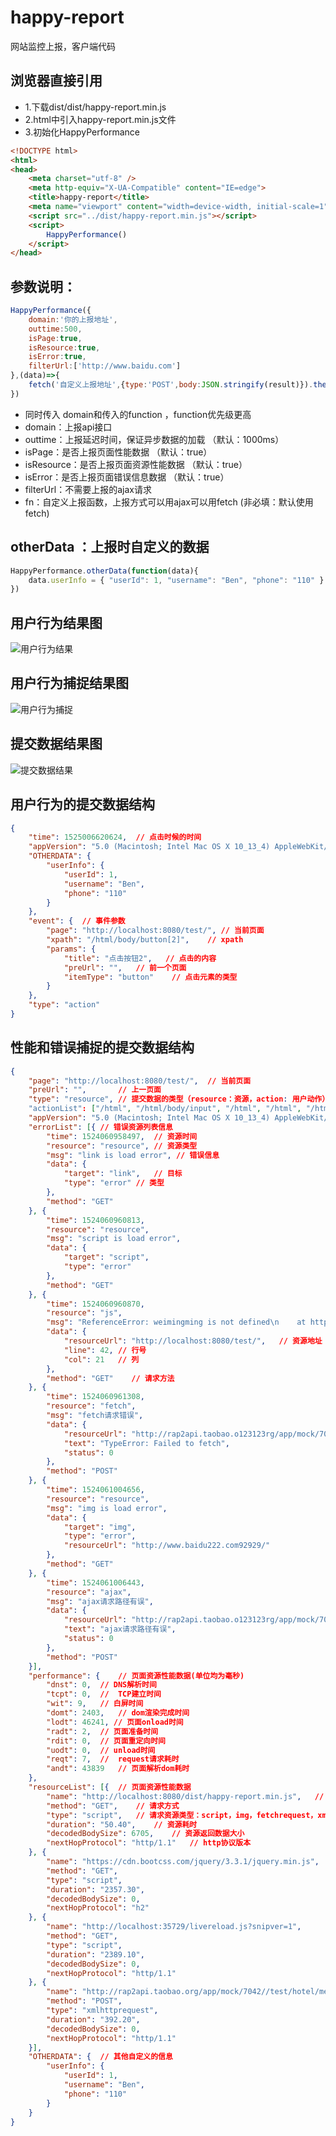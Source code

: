 # happy-report
网站监控上报，客户端代码

## 浏览器直接引用

- 1.下载dist/dist/happy-report.min.js
- 2.html中引入happy-report.min.js文件
- 3.初始化HappyPerformance

```html
<!DOCTYPE html>
<html>
<head>
    <meta charset="utf-8" />
    <meta http-equiv="X-UA-Compatible" content="IE=edge">
    <title>happy-report</title>
    <meta name="viewport" content="width=device-width, initial-scale=1">
    <script src="../dist/happy-report.min.js"></script>
    <script>
        HappyPerformance()
    </script>
</head>
```

## 参数说明：

```js
HappyPerformance({
    domain:'你的上报地址', 
    outtime:500,
    isPage:true,
    isResource:true,
    isError:true,
    filterUrl:['http://www.baidu.com']
},(data)=>{
	fetch('自定义上报地址',{type:'POST',body:JSON.stringify(result)}).then((data)=>{})
})
```

- 同时传入 domain和传入的function ，function优先级更高
- domain：上报api接口
- outtime：上报延迟时间，保证异步数据的加载 （默认：1000ms）
- isPage：是否上报页面性能数据 （默认：true）
- isResource：是否上报页面资源性能数据 （默认：true）
- isError：是否上报页面错误信息数据 （默认：true）
- filterUrl：不需要上报的ajax请求
- fn：自定义上报函数，上报方式可以用ajax可以用fetch (非必填：默认使用fetch)

## otherData  ：上报时自定义的数据

```js
HappyPerformance.otherData(function(data){
    data.userInfo = { "userId": 1, "username": "Ben", "phone": "110" }
})
```

## 用户行为结果图
![用户行为结果](https://github.com/cilla123/happy-report/blob/master/assets/%E7%94%A8%E6%88%B7%E8%A1%8C%E4%B8%BA.png?raw=true)

## 用户行为捕捉结果图
![用户行为捕捉](https://github.com/cilla123/happy-report/blob/master/assets/%E7%94%A8%E6%88%B7%E8%A1%8C%E4%B8%BA%E6%8D%95%E6%8D%89.png?raw=true)

## 提交数据结果图
![提交数据结果](https://github.com/cilla123/happy-report/blob/master/assets/%E7%BB%93%E6%9E%9C.jpeg?raw=true)

## 用户行为的提交数据结构

```json
{
	"time": 1525006620624,	// 点击时候的时间
	"appVersion": "5.0 (Macintosh; Intel Mac OS X 10_13_4) AppleWebKit/537.36 (KHTML, like Gecko) Chrome/65.0.3325.181 Safari/537.36",
	"OTHERDATA": {
		"userInfo": {
			"userId": 1,
			"username": "Ben",
			"phone": "110"
		}
	},
	"event": {	// 事件参数
		"page": "http://localhost:8080/test/", // 当前页面
		"xpath": "/html/body/button[2]",	// xpath
		"params": {	
			"title": "点击按钮2",	// 点击的内容
			"preUrl": "",	// 前一个页面
			"itemType": "button"	// 点击元素的类型
		}
	},
	"type": "action"
}
```

## 性能和错误捕捉的提交数据结构

```json
{
	"page": "http://localhost:8080/test/",  // 当前页面
	"preUrl": "",       // 上一页面
	"type": "resource",	// 提交数据的类型（resource：资源，action: 用户动作）
	"actionList": ["/html", "/html/body/input", "/html", "/html", "/html/body", "/html/body/button[2]"],		// 用户操作流程，xpath
	"appVersion": "5.0 (Macintosh; Intel Mac OS X 10_13_4) AppleWebKit/537.36 (KHTML, like Gecko) Chrome/65.0.3325.181 Safari/537.36", // 当前浏览器信息
	"errorList": [{ // 错误资源列表信息
		"time": 1524060958497,  // 资源时间
		"resource": "resource", // 资源类型
		"msg": "link is load error", // 错误信息
		"data": {
			"target": "link",   // 目标
			"type": "error" // 类型
		},
		"method": "GET"
	}, {
		"time": 1524060960813,
		"resource": "resource",
		"msg": "script is load error",
		"data": {
			"target": "script",
			"type": "error"
		},
		"method": "GET"
	}, {
        "time": 1524060960870,
		"resource": "js",
		"msg": "ReferenceError: weimingming is not defined\n    at http://localhost:8080/test/:42:21",
		"data": {
			"resourceUrl": "http://localhost:8080/test/",   // 资源地址
			"line": 42, // 行号
			"col": 21   // 列
		},
		"method": "GET"    // 请求方法
	}, {
		"time": 1524060961308,
		"resource": "fetch",
		"msg": "fetch请求错误",
		"data": {
			"resourceUrl": "http://rap2api.taobao.o123123rg/app/mock/7042//test/hotel/meizho",
			"text": "TypeError: Failed to fetch",
			"status": 0
		},
		"method": "POST"
	}, {
		"time": 1524061004656,
		"resource": "resource",
		"msg": "img is load error",
		"data": {
			"target": "img",
			"type": "error",
			"resourceUrl": "http://www.baidu222.com92929/"
		},
		"method": "GET"
	}, {
		"time": 1524061006443,
		"resource": "ajax",
		"msg": "ajax请求路径有误",
		"data": {
			"resourceUrl": "http://rap2api.taobao.o123123rg/app/mock/7042//test/hotel/meizho",
			"text": "ajax请求路径有误",
			"status": 0
		},
		"method": "POST"
	}],
	"performance": {    // 页面资源性能数据(单位均为毫秒)
		"dnst": 0,  // DNS解析时间
		"tcpt": 0,  // 	TCP建立时间
		"wit": 9,   // 白屏时间
		"domt": 2403,   // dom渲染完成时间
		"lodt": 46241, // 页面onload时间
		"radt": 2,  // 页面准备时间
		"rdit": 0,  // 页面重定向时间
		"uodt": 0,  // unload时间
		"reqt": 7,  // 	request请求耗时
		"andt": 43839   // 页面解析dom耗时
	},
	"resourceList": [{  // 页面资源性能数据
		"name": "http://localhost:8080/dist/happy-report.min.js",   // 请求资源路径
		"method": "GET",    // 请求方式
		"type": "script",   // 请求资源类型：script，img，fetchrequest，xmlhttprequest，other
		"duration": "50.40",    // 资源耗时
		"decodedBodySize": 6705,    // 资源返回数据大小
		"nextHopProtocol": "http/1.1"   // http协议版本
	}, {
		"name": "https://cdn.bootcss.com/jquery/3.3.1/jquery.min.js",
		"method": "GET",
		"type": "script",
		"duration": "2357.30",
		"decodedBodySize": 0,
		"nextHopProtocol": "h2"
	}, {
		"name": "http://localhost:35729/livereload.js?snipver=1",
		"method": "GET",
		"type": "script",
		"duration": "2389.10",
		"decodedBodySize": 0,
		"nextHopProtocol": "http/1.1"
	}, {
		"name": "http://rap2api.taobao.org/app/mock/7042//test/hotel/meizhou",
		"method": "POST",
		"type": "xmlhttprequest",
		"duration": "392.20",
		"decodedBodySize": 0,
		"nextHopProtocol": "http/1.1"
	}],
	"OTHERDATA": {  // 其他自定义的信息
		"userInfo": {
			"userId": 1,
			"username": "Ben",
			"phone": "110"
		}
	}
}
```
